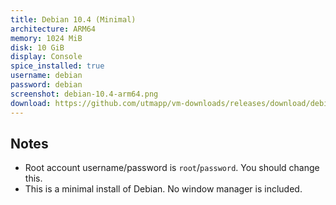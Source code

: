 ```yaml
---
title: Debian 10.4 (Minimal)
architecture: ARM64
memory: 1024 MiB
disk: 10 GiB
display: Console
spice_installed: true
username: debian
password: debian
screenshot: debian-10.4-arm64.png
download: https://github.com/utmapp/vm-downloads/releases/download/debian-10.4/debian-10.4-arm64-utm.zip
---
```

## Notes
* Root account username/password is `root`/`password`. You should change this.
* This is a minimal install of Debian. No window manager is included.